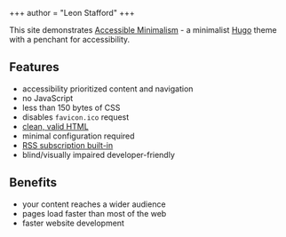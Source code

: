 +++
author = "Leon Stafford"
+++

This site demonstrates [Accessible Minimalism](https://github.com/leonstafford/accessible-minimalism-hugo-theme) - a minimalist [Hugo](https://gohugo.io) theme with a penchant for accessibility.

## Features

 - accessibility prioritized content and navigation
 - no JavaScript
 - less than 150 bytes of CSS
 - disables `favicon.ico` request
 - [clean, valid HTML](/features/clean-valid-html/)
 - minimal configuration required
 - [RSS subscription built-in](/index.xml)
 - blind/visually impaired developer-friendly

## Benefits

 - your content reaches a wider audience
 - pages load faster than most of the web
 - faster website development

